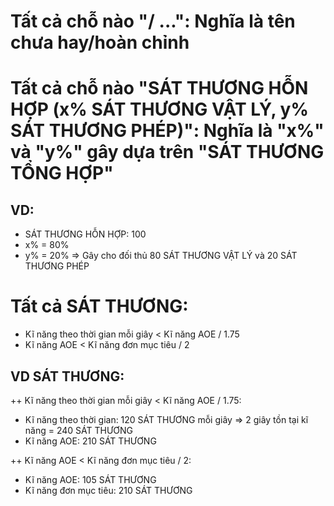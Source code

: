 # Tất cả chỗ nào "/ ...": Nghĩa là tên chưa hay/hoàn chỉnh

# Tất cả chỗ nào "SÁT THƯƠNG HỖN HỢP (x% SÁT THƯƠNG VẬT LÝ, y% SÁT THƯƠNG PHÉP)": Nghĩa là "x%" và "y%" gây dựa trên "SÁT THƯƠNG TỔNG HỢP"
## VD: 
+ SÁT THƯƠNG HỖN HỢP: 100
+ x% = 80%
+ y% = 20%
=> Gây cho đối thủ 80 SÁT THƯƠNG VẬT LÝ và 20 SÁT THƯƠNG PHÉP

# Tất cả SÁT THƯƠNG: 
+ Kĩ năng theo thời gian mỗi giây < Kĩ năng AOE / 1.75
+ Kĩ năng AOE < Kĩ năng đơn mục tiêu / 2
## VD SÁT THƯƠNG:
++ Kĩ năng theo thời gian mỗi giây < Kĩ năng AOE / 1.75:
- Kĩ năng theo thời gian: 120 SÁT THƯƠNG mỗi giây => 2 giây tồn tại kĩ năng = 240 SÁT THƯƠNG
- Kĩ năng AOE: 210 SÁT THƯƠNG

++ Kĩ năng AOE < Kĩ năng đơn mục tiêu / 2:
- Kĩ năng AOE: 105 SÁT THƯƠNG
- Kĩ năng đơn mục tiêu: 210 SÁT THƯƠNG
